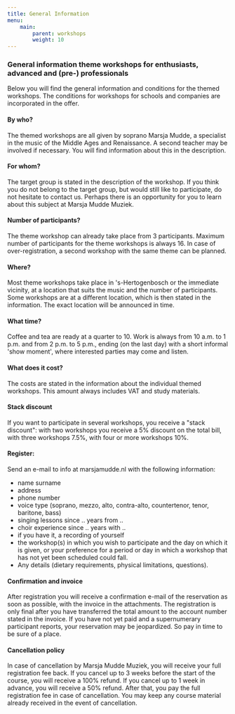 ```yaml
---
title: General Information
menu:
    main:
        parent: workshops
        weight: 10
---
```

### General information theme workshops for enthusiasts, advanced and (pre-) professionals
Below you will find the general information and conditions for the themed workshops. The conditions for workshops for schools and companies are incorporated in the offer.

#### By who?
The themed workshops are all given by soprano Marsja Mudde, a specialist in the music of the Middle Ages and Renaissance. A second teacher may be involved if necessary. You will find information about this in the description.
#### For whom?
The target group is stated in the description of the workshop. If you think you do not belong to the target group, but would still like to participate, do not hesitate to contact us. Perhaps there is an opportunity for you to learn about this subject at Marsja Mudde Muziek.
#### Number of participants?
The theme workshop can already take place from 3 participants. Maximum number of participants for the theme workshops is always 16. In case of over-registration, a second workshop with the same theme can be planned.
#### Where?
Most theme workshops take place in 's-Hertogenbosch or the immediate vicinity, at a location that suits the music and the number of participants. Some workshops are at a different location, which is then stated in the information. The exact location will be announced in time.
#### What time?
Coffee and tea are ready at a quarter to 10. Work is always from 10 a.m. to 1 p.m. and from 2 p.m. to 5 p.m., ending (on the last day) with a short informal 'show moment', where interested parties may come and listen.
#### What does it cost?
The costs are stated in the information about the individual themed workshops. This amount always includes VAT and study materials.
#### Stack discount
If you want to participate in several workshops, you receive a "stack discount": with two workshops you receive a 5% discount on the total bill, with three workshops 7.5%, with four or more workshops 10%.

#### Register:
Send an e-mail to info at marsjamudde.nl with the following information:
- name surname
- address
- phone number
- voice type (soprano, mezzo, alto, contra-alto, countertenor, tenor, baritone, bass)
- singing lessons since .. years from ..
- choir experience since .. years with ..
- if you have it, a recording of yourself
- the workshop(s) in which you wish to participate and the day on which it is given, or your preference for a period or day in which a workshop that has not yet been scheduled could fall.
- Any details (dietary requirements, physical limitations, questions).
#### Confirmation and invoice
After registration you will receive a confirmation e-mail of the reservation as soon as possible, with the invoice in the attachments. The registration is only final after you have transferred the total amount to the account number stated in the invoice. If you have not yet paid and a supernumerary participant reports, your reservation may be jeopardized. So pay in time to be sure of a place.
#### Cancellation policy
In case of cancellation by Marsja Mudde Muziek, you will receive your full registration fee back. If you cancel up to 3 weeks before the start of the course, you will receive a 100% refund. If you cancel up to 1 week in advance, you will receive a 50% refund. After that, you pay the full registration fee in case of cancellation. You may keep any course material already received in the event of cancellation.